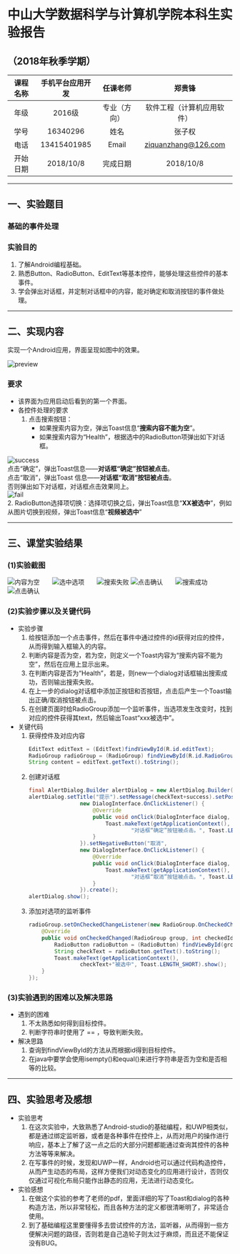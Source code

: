 # 中山大学数据科学与计算机学院本科生实验报告

## （2018年秋季学期）

| 课程名称 | 手机平台应用开发 | 任课老师 | 郑贵锋 |
| :------------: | :-------------: | :------------: | :-------------: |
| 年级 | 2016级 | 专业（方向） | 软件工程（计算机应用软件） |
| 学号 | 16340296 | 姓名 | 张子权 |
| 电话 | 13415401985 | Email | ziquanzhang@126.com |
| 开始日期 | 2018/10/8 | 完成日期 | 2018/10/8 |

---

## 一、实验题目

### 基础的事件处理

### 实验目的

   1. 了解Android编程基础。  
   2. 熟悉Button、RadioButton、EditText等基本控件，能够处理这些控件的基本事件。
   3. 学会弹出对话框，并定制对话框中的内容，能对确定和取消按钮的事件做处理。

---

## 二、实现内容

实现一个Android应用，界面呈现如图中的效果。  

![preview](/manual/images/preview.jpg)

### 要求  

* 该界面为应用启动后看到的第一个界面。  
* 各控件处理的要求
   1. 点击搜索按钮：
      * 如果搜索内容为空，弹出Toast信息“**搜索内容不能为空**”。
      * 如果搜索内容为“Health”，根据选中的RadioButton项弹出如下对话框。  

![success](/manual/images/success.jpg)  
点击“确定”，弹出Toast信息——**对话框“确定”按钮被点击**。  
点击“取消”，弹出Toast 信息——**对话框“取消”按钮被点击**。  
否则弹出如下对话框，对话框点击效果同上。  
![fail](/manual/images/fail.jpg)  
   2. RadioButton选择项切换：选择项切换之后，弹出Toast信息“**XX被选中**”，例如从图片切换到视频，弹出Toast信息“**视频被选中**”

---

## 三、课堂实验结果

### (1)实验截图

![内容为空](http://ziquanzhang-image.oss-cn-shenzhen.aliyuncs.com/Android%20Project/Project1/Screenshot_1539833211.png?x-oss-process=style/Android)&emsp;&emsp;![选中选项](http://ziquanzhang-image.oss-cn-shenzhen.aliyuncs.com/Android%20Project/Project1/Screenshot_1539833226.png?x-oss-process=style/Android)&emsp;&emsp;![搜索失败](http://ziquanzhang-image.oss-cn-shenzhen.aliyuncs.com/Android%20Project/Project1/Screenshot_1539833232.png?x-oss-process=style/Android)
![点击确认](http://ziquanzhang-image.oss-cn-shenzhen.aliyuncs.com/Android%20Project/Project1/Screenshot_1539833240.png?x-oss-process=style/Android)&emsp;&emsp;![搜索成功](http://ziquanzhang-image.oss-cn-shenzhen.aliyuncs.com/Android%20Project/Project1/Screenshot_1539833260.png?x-oss-process=style/Android)&emsp;&emsp;![点击确认](http://ziquanzhang-image.oss-cn-shenzhen.aliyuncs.com/Android%20Project/Project1/Screenshot_1539833266.png?x-oss-process=style/Android)

### (2)实验步骤以及关键代码

* 实验步骤
    1. 给按钮添加一个点击事件，然后在事件中通过控件的id获得对应的控件，从而得到输入框输入的内容。
    2. 判断内容是否为空，若为空，则定义一个Toast内容为“搜索内容不能为空”，然后在应用上显示出来。
    3. 在判断内容是否为“Health”，若是，则new一个dialog对话框输出搜索成功，否则输出搜索失败。
    4. 在上一步的dialog对话框中添加正按钮和否按钮，点击后产生一个Toast输出正确/取消按钮被点击。
    5. 在创建页面时给RadioGroup添加一个监听事件，当选项发生改变时，找到对应的控件获得其text，然后输出Toast“xxx被选中”。
* 关键代码
    1. 获得控件及对应内容
        ```java
        EditText editText = (EditText)findViewById(R.id.editText);
        RadioGroup radioGroup = (RadioGroup) findViewById(R.id.RadioGroup);
        String content = editText.getText().toString();
        ```
    2. 创建对话框
        ```java
        final AlertDialog.Builder alertDialog = new AlertDialog.Builder(this);
        alertDialog.setTitle("提示").setMessage(checkText+success).setPositiveButton("确认",
                        new DialogInterface.OnClickListener() {
                            @Override
                            public void onClick(DialogInterface dialog, int which) {
                                Toast.makeText(getApplicationContext(),
                                        "对话框“确定”按钮被点击。", Toast.LENGTH_SHORT).show();
                            }
                        }).setNegativeButton("取消",
                        new DialogInterface.OnClickListener() {
                            @Override
                            public void onClick(DialogInterface dialog, int which) {
                                Toast.makeText(getApplicationContext(),
                                        "对话框“取消”按钮被点击。", Toast.LENGTH_SHORT).show();
                            }
                        }).create();
        alertDialog.show();
        ```
    3. 添加对选项的监听事件
        ```java
        radioGroup.setOnCheckedChangeListener(new RadioGroup.OnCheckedChangeListener() {
            @Override
            public void onCheckedChanged(RadioGroup group, int checkedId) {
                RadioButton radioButton = (RadioButton) findViewById(group.getCheckedRadioButtonId());
                String checkText = radioButton.getText().toString();
                Toast.makeText(getApplicationContext(),
                        checkText+"被选中", Toast.LENGTH_SHORT).show();
            }
        });
        ```

### (3)实验遇到的困难以及解决思路

* 遇到的困难
    1. 不太熟悉如何得到目标控件。
    2. 判断字符串时使用了 == ，导致判断失败。
* 解决思路
    1. 查询到findViewById的方法从而根据id得到目标控件。
    2. 在java中要学会使用isempty()和equal()来进行字符串是否为空和是否相等的比较。

---

## 四、实验思考及感想

* 实验思考
    1. 在这次实验中，大致熟悉了Android-studio的基础编程，和UWP相类似，都是通过绑定监听器，或者是各种事件在控件上，从而对用户的操作进行响应，基本上了解了这一点之后的大部分问题都能通过查询其控件的各种方法等等来解决。
    2. 在写事件的时候，发现和UWP一样，Android也可以通过代码构造控件，从而产生动态的布局，这样方便我们对动态变化的应用进行设计，否则仅仅通过可视化布局只能作出静态的应用，无法进行动态变化。
* 实验感想
    1. 在做这个实验的参考了老师的pdf，里面详细的写了Toast和dialog的各种构造方法，所以非常轻松，而且各种方法的定义都很清晰明了，非常适合使用。
    2. 到了基础编程这里要懂得多去尝试控件的方法，监听器，从而得到一些方便解决问题的路径，否则若是自己造轮子则太过于麻烦，而且还不能保证没有BUG。
